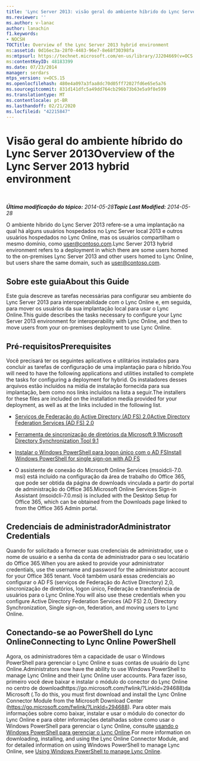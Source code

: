 ```yaml
---
title: 'Lync Server 2013: visão geral do ambiente híbrido do Lync Server'
ms.reviewer: ''
ms.author: v-lanac
author: lanachin
f1.keywords:
- NOCSH
TOCTitle: Overview of the Lync Server 2013 hybrid environment
ms:assetid: 0d16ec3a-28f0-4483-96e7-8e68f30398fa
ms:mtpsurl: https://technet.microsoft.com/en-us/library/JJ204669(v=OCS.15)
ms:contentKeyID: 48183399
ms.date: 07/23/2014
manager: serdars
mtps_version: v=OCS.15
ms.openlocfilehash: 480e4a097a3faa8dc70d05ff72027fd6e65e5a76
ms.sourcegitcommit: 831d141dfc5a49dd764cb296b73b63e5a9f8e599
ms.translationtype: MT
ms.contentlocale: pt-BR
ms.lasthandoff: 02/21/2020
ms.locfileid: "42215847"
---
```

<div data-xmlns="http://www.w3.org/1999/xhtml">

<div class="topic" data-xmlns="http://www.w3.org/1999/xhtml" data-msxsl="urn:schemas-microsoft-com:xslt" data-cs="https://msdn.microsoft.com/">

<div data-asp="https://msdn2.microsoft.com/asp">

# <a name="overview-of-the-lync-server-2013-hybrid-environment"></a><span data-ttu-id="8b5cc-102">Visão geral do ambiente híbrido do Lync Server 2013</span><span class="sxs-lookup"><span data-stu-id="8b5cc-102">Overview of the Lync Server 2013 hybrid environment</span></span>

</div>

<div id="mainSection">

<div id="mainBody">

<span> </span>

<span data-ttu-id="8b5cc-103">_**Última modificação do tópico:** 2014-05-28_</span><span class="sxs-lookup"><span data-stu-id="8b5cc-103">_**Topic Last Modified:** 2014-05-28_</span></span>

<span data-ttu-id="8b5cc-104">O ambiente híbrido do Lync Server 2013 refere-se a uma implantação na qual há alguns usuários hospedados no Lync Server local 2013 e outros usuários hospedados no Lync Online, mas os usuários compartilham o mesmo domínio, como user@contoso.com.</span><span class="sxs-lookup"><span data-stu-id="8b5cc-104">Lync Server 2013 hybrid environment refers to a deployment in which there are some users homed to the on-premises Lync Server 2013 and other users homed to Lync Online, but users share the same domain, such as user@contoso.com.</span></span>

<div>

## <a name="about-this-guide"></a><span data-ttu-id="8b5cc-105">Sobre este guia</span><span class="sxs-lookup"><span data-stu-id="8b5cc-105">About this Guide</span></span>

<span data-ttu-id="8b5cc-106">Este guia descreve as tarefas necessárias para configurar seu ambiente do Lync Server 2013 para interoperabilidade com o Lync Online e, em seguida, para mover os usuários da sua implantação local para usar o Lync Online.</span><span class="sxs-lookup"><span data-stu-id="8b5cc-106">This guide describes the tasks necessary to configure your Lync Server 2013 environment for interoperability with Lync Online, and then to move users from your on-premises deployment to use Lync Online.</span></span>

</div>

<div>

## <a name="prerequisites"></a><span data-ttu-id="8b5cc-107">Pré-requisitos</span><span class="sxs-lookup"><span data-stu-id="8b5cc-107">Prerequisites</span></span>

<span data-ttu-id="8b5cc-108">Você precisará ter os seguintes aplicativos e utilitários instalados para concluir as tarefas de configuração de uma implantação para o híbrido.</span><span class="sxs-lookup"><span data-stu-id="8b5cc-108">You will need to have the following applications and utilities installed to complete the tasks for configuring a deployment for hybrid.</span></span> <span data-ttu-id="8b5cc-109">Os instaladores desses arquivos estão incluídos na mídia de instalação fornecida para sua implantação, bem como nos links incluídos na lista a seguir.</span><span class="sxs-lookup"><span data-stu-id="8b5cc-109">The installers for these files are included on the installation media provided for your deployment, as well as at the links included in the following list.</span></span>

  - [<span data-ttu-id="8b5cc-110">Serviços de Federação do Active Directory (AD FS) 2.0</span><span class="sxs-lookup"><span data-stu-id="8b5cc-110">Active Directory Federation Services (AD FS) 2.0</span></span>](https://go.microsoft.com/fwlink/p/?linkid=257305)

  - [<span data-ttu-id="8b5cc-111">Ferramenta de sincronização de diretórios da Microsoft 9,1</span><span class="sxs-lookup"><span data-stu-id="8b5cc-111">Microsoft Directory Synchronization Tool 9.1</span></span>](https://go.microsoft.com/fwlink/p/?linkid=257307)

  - [<span data-ttu-id="8b5cc-112">Instalar o Windows PowerShell para logon único com o AD FS</span><span class="sxs-lookup"><span data-stu-id="8b5cc-112">Install Windows PowerShell for single sign-on with AD FS</span></span>](https://go.microsoft.com/fwlink/p/?linkid=398710)

  - <span data-ttu-id="8b5cc-113">O assistente de conexão do Microsoft Online Services (msoidcli-7.0. msi) está incluído na configuração da área de trabalho do Office 365, que pode ser obtida da página de downloads vinculada a partir do portal de administração do Office 365.</span><span class="sxs-lookup"><span data-stu-id="8b5cc-113">Microsoft Online Services Sign-in Assistant (msoidcli-7.0.msi) is included with the Desktop Setup for Office 365, which can be obtained from the Downloads page linked to from the Office 365 Admin portal.</span></span>

</div>

<div>

## <a name="administrator-credentials"></a><span data-ttu-id="8b5cc-114">Credenciais de administrador</span><span class="sxs-lookup"><span data-stu-id="8b5cc-114">Administrator Credentials</span></span>

<span data-ttu-id="8b5cc-115">Quando for solicitado a fornecer suas credenciais de administrador, use o nome de usuário e a senha da conta de administrador para o seu locatário do Office 365.</span><span class="sxs-lookup"><span data-stu-id="8b5cc-115">When you are asked to provide your administrator credentials, use the username and password for the administrator account for your Office 365 tenant.</span></span> <span data-ttu-id="8b5cc-116">Você também usará essas credenciais ao configurar o AD FS (serviços de Federação do Active Directory) 2,0, sincronização de diretórios, logon único, Federação e transferência de usuários para o Lync Online.</span><span class="sxs-lookup"><span data-stu-id="8b5cc-116">You will also use these credentials when you configure Active Directory Federation Services (AD FS) 2.0, Directory Synchronization, Single sign-on, federation, and moving users to Lync Online.</span></span>

</div>

<div>

## <a name="connecting-to-lync-online-powershell"></a><span data-ttu-id="8b5cc-117">Conectando-se ao PowerShell do Lync Online</span><span class="sxs-lookup"><span data-stu-id="8b5cc-117">Connecting to Lync Online PowerShell</span></span>

<span data-ttu-id="8b5cc-118">Agora, os administradores têm a capacidade de usar o Windows PowerShell para gerenciar o Lync Online e suas contas de usuário do Lync Online.</span><span class="sxs-lookup"><span data-stu-id="8b5cc-118">Administrators now have the ability to use Windows PowerShell to manage Lync Online and their Lync Online user accounts.</span></span> <span data-ttu-id="8b5cc-119">Para fazer isso, primeiro você deve baixar e instalar o módulo do conector do Lync Online no centro de downloadhttps://go.microsoft.com/fwlink/?LinkId=294688)da Microsoft (.</span><span class="sxs-lookup"><span data-stu-id="8b5cc-119">To do this, you must first download and install the Lync Online Connector Module from the Microsoft Download Center (https://go.microsoft.com/fwlink/?LinkId=294688).</span></span> <span data-ttu-id="8b5cc-120">Para obter mais informações sobre como baixar, instalar e usar o módulo do conector do Lync Online e para obter informações detalhadas sobre como usar o Windows PowerShell para gerenciar o Lync Online, consulte [usando o Windows PowerShell para gerenciar o Lync Online](https://docs.microsoft.com/SkypeForBusiness/set-up-your-computer-for-windows-powershell/set-up-your-computer-for-windows-powershell).</span><span class="sxs-lookup"><span data-stu-id="8b5cc-120">For more information on downloading, installing, and using the Lync Online Connector Module, and for detailed information on using Windows PowerShell to manage Lync Online, see [Using Windows PowerShell to manage Lync Online](https://docs.microsoft.com/SkypeForBusiness/set-up-your-computer-for-windows-powershell/set-up-your-computer-for-windows-powershell).</span></span>

</div>

</div>

<span> </span>

</div>

</div>

</div>

